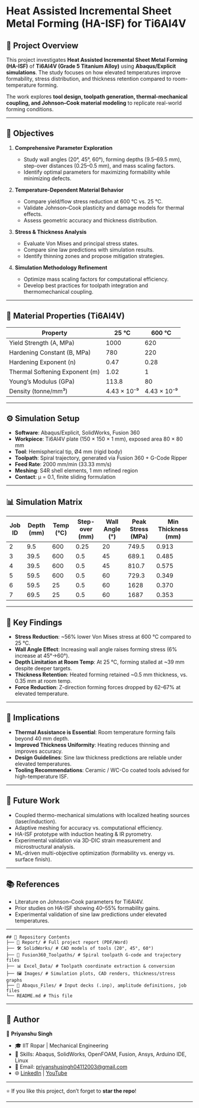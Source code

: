 # Heat Assisted Incremental Sheet Metal Forming (HA-ISF) for Ti6Al4V

## 📌 Project Overview
This project investigates **Heat Assisted Incremental Sheet Metal Forming (HA-ISF)** of **Ti6Al4V (Grade 5 Titanium Alloy)** using **Abaqus/Explicit simulations**. The study focuses on how elevated temperatures improve formability, stress distribution, and thickness retention compared to room-temperature forming.

The work explores **tool design, toolpath generation, thermal-mechanical coupling, and Johnson–Cook material modeling** to replicate real-world forming conditions.

---

## 🎯 Objectives
1. **Comprehensive Parameter Exploration**  
   - Study wall angles (20°, 45°, 60°), forming depths (9.5–69.5 mm), step-over distances (0.25–0.5 mm), and mass scaling factors.  
   - Identify optimal parameters for maximizing formability while minimizing defects.

2. **Temperature-Dependent Material Behavior**  
   - Compare yield/flow stress reduction at 600 °C vs. 25 °C.  
   - Validate Johnson–Cook plasticity and damage models for thermal effects.  
   - Assess geometric accuracy and thickness distribution.

3. **Stress & Thickness Analysis**  
   - Evaluate Von Mises and principal stress states.  
   - Compare sine law predictions with simulation results.  
   - Identify thinning zones and propose mitigation strategies.

4. **Simulation Methodology Refinement**  
   - Optimize mass scaling factors for computational efficiency.  
   - Develop best practices for toolpath integration and thermomechanical coupling.

---

## 🧪 Material Properties (Ti6Al4V)
| Property | 25 °C | 600 °C |
|----------|-------|--------|
| Yield Strength (A, MPa) | 1000 | 620 |
| Hardening Constant (B, MPa) | 780 | 220 |
| Hardening Exponent (n) | 0.47 | 0.28 |
| Thermal Softening Exponent (m) | 1.02 | 1 |
| Young’s Modulus (GPa) | 113.8 | 80 |
| Density (tonne/mm³) | 4.43 × 10⁻⁹ | 4.43 × 10⁻⁹ |

---

## ⚙️ Simulation Setup
- **Software**: Abaqus/Explicit, SolidWorks, Fusion 360  
- **Workpiece**: Ti6Al4V plate (150 × 150 × 1 mm), exposed area 80 × 80 mm  
- **Tool**: Hemispherical tip, Ø4 mm (rigid body)  
- **Toolpath**: Spiral trajectory, generated via Fusion 360 + G-Code Ripper  
- **Feed Rate**: 2000 mm/min (33.33 mm/s)  
- **Meshing**: S4R shell elements, 1 mm refined region  
- **Contact**: μ = 0.1, finite sliding formulation  

---

## 📊 Simulation Matrix
| Job ID | Depth (mm) | Temp (°C) | Step-over (mm) | Wall Angle (°) | Peak Stress (MPa) | Min Thickness (mm) |
|--------|------------|------------|----------------|----------------|------------------|--------------------|
| 2 | 9.5 | 600 | 0.25 | 20 | 749.5 | 0.913 |
| 3 | 39.5 | 600 | 0.5 | 45 | 689.1 | 0.485 |
| 4 | 39.5 | 600 | 0.5 | 45 | 810.7 | 0.575 |
| 5 | 59.5 | 600 | 0.5 | 60 | 729.3 | 0.349 |
| 6 | 59.5 | 25 | 0.5 | 60 | 1628 | 0.370 |
| 7 | 69.5 | 25 | 0.5 | 60 | 1687 | 0.353 |

---

## 🔑 Key Findings
- **Stress Reduction**: ~56% lower Von Mises stress at 600 °C compared to 25 °C.  
- **Wall Angle Effect**: Increasing wall angle raises forming stress (6% increase at 45°→60°).  
- **Depth Limitation at Room Temp**: At 25 °C, forming stalled at ~39 mm despite deeper targets.  
- **Thickness Retention**: Heated forming retained ~0.5 mm thickness, vs. 0.35 mm at room temp.  
- **Force Reduction**: Z-direction forming forces dropped by 62–67% at elevated temperature.  

---

## 📌 Implications
- **Thermal Assistance is Essential**: Room temperature forming fails beyond 40 mm depth.  
- **Improved Thickness Uniformity**: Heating reduces thinning and improves accuracy.  
- **Design Guidelines**: Sine law thickness predictions are reliable under elevated temperatures.  
- **Tooling Recommendations**: Ceramic / WC-Co coated tools advised for high-temperature ISF.  

---

## 🚀 Future Work
- Coupled thermo-mechanical simulations with localized heating sources (laser/induction).  
- Adaptive meshing for accuracy vs. computational efficiency.  
- HA-ISF prototype with induction heating & IR pyrometry.  
- Experimental validation via 3D-DIC strain measurement and microstructural analysis.  
- ML-driven multi-objective optimization (formability vs. energy vs. surface finish).  

---

## 📚 References
- Literature on Johnson–Cook parameters for Ti6Al4V.  
- Prior studies on HA-ISF showing 40–55% formability gains.  
- Experimental validation of sine law predictions under elevated temperatures.  

---
```plain text
## 📂 Repository Contents
├── 📄 Report/ # Full project report (PDF/Word)
├── 🛠️ SolidWorks/ # CAD models of tools (20°, 45°, 60°)
├── 🎯 Fusion360_Toolpaths/ # Spiral toolpath G-code and trajectory files
├── 📊 Excel_Data/ # Toolpath coordinate extraction & conversion
├── 🖼️ Images/ # Simulation plots, CAD renders, thickness/stress graphs
├── 🧪 Abaqus_Files/ # Input decks (.inp), amplitude definitions, job files
└── README.md # This file
```
---
## 🔹 Author  
👤 **Priyanshu Singh**  
- 🎓 IIT Ropar | Mechanical Engineering  
- 🔧 Skills: Abaqus, SolidWorks, OpenFOAM, Fusion, Ansys, Arduino IDE, Linux  
- 📧 Email: priyanshusingh04112003@gmail.com  
- 🌐 [LinkedIn](https://www.linkedin.com/in/priyanshu-singh-a47033265) | [YouTube](https://youtube.com/@theunfilteredguyy)  

---
⭐ If you like this project, don’t forget to **star the repo**!

---
